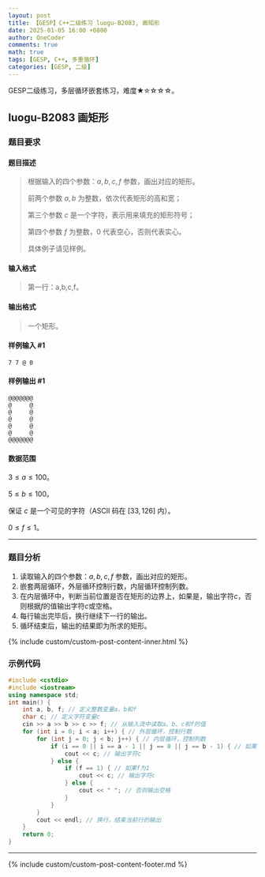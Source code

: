 ```yaml
---
layout: post
title: 【GESP】C++二级练习 luogu-B2083, 画矩形
date: 2025-01-05 16:00 +0800
author: OneCoder
comments: true
math: true
tags: [GESP, C++, 多重循环]
categories: [GESP, 二级]
---
```

GESP二级练习，多层循环嵌套练习，难度★✮☆☆☆。

<!--more-->

## luogu-B2083 画矩形

### 题目要求

#### 题目描述

>根据输入的四个参数：$a,b,c,f$ 参数，画出对应的矩形。
>
>前两个参数 $a,b$ 为整数，依次代表矩形的高和宽；
>
>第三个参数 $c$ 是一个字符，表示用来填充的矩形符号；
>
>第四个参数 $f$ 为整数，$0$ 代表空心，否则代表实心。
>
>具体例子请见样例。

#### 输入格式

>第一行：a,b,c,f。

#### 输出格式

>一个矩形。

#### 样例输入 #1

```console
7 7 @ 0
```

#### 样例输出 #1

```console
@@@@@@@
@     @
@     @
@     @
@     @
@     @
@@@@@@@
```

#### 数据范围

$3 \le a \le 100$。

$5 \le b \le 100$。

保证 $c$ 是一个可见的字符（ASCII 码在 $[33,126]$ 内）。

$0 \le f \le 1$。

---

### 题目分析

1. 读取输入的四个参数：$a,b,c,f$ 参数，画出对应的矩形。
2. 嵌套两层循环，外层循环控制行数，内层循环控制列数。
3. 在内层循环中，判断当前位置是否在矩形的边界上，如果是，输出字符$c$，否则根据$f$的值输出字符$c$或空格。
4. 每行输出完毕后，换行继续下一行的输出。
5. 循环结束后，输出的结果即为所求的矩形。

{% include custom/custom-post-content-inner.html %}

### 示例代码

```cpp
#include <cstdio>
#include <iostream>
using namespace std;
int main() {
    int a, b, f; // 定义整数变量a、b和f
    char c; // 定义字符变量c
    cin >> a >> b >> c >> f; // 从输入流中读取a、b、c和f的值
    for (int i = 0; i < a; i++) { // 外层循环，控制行数
        for (int j = 0; j < b; j++) { // 内层循环，控制列数
            if (i == 0 || i == a - 1 || j == 0 || j == b - 1) { // 如果当前位置在边界上
                cout << c; // 输出字符c
            } else {
                if (f == 1) { // 如果f为1
                    cout << c; // 输出字符c
                } else {
                    cout << " "; // 否则输出空格
                }
            }
        }
        cout << endl; // 换行，结束当前行的输出
    }
    return 0;
}
```

---

{% include custom/custom-post-content-footer.md %}
